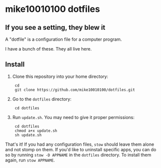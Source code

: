 # mike10010100 dotfiles

## If you see a setting, they blew it

A "dotfile" is a configuration file for a computer program.

I have a bunch of these. They all live here.

## Install

1. Clone this repository into your home directory:

        cd
        git clone https://github.com/mike10010100/dotfiles.git

2. Go to the `dotfiles` directory:

        cd dotfiles

3. Run `update.sh`. You may need to give it proper permissions:

        cd dotfiles
        chmod a+x update.sh
        sh update.sh

That's it! If you had any configuration files, `stow` should leave them alone and not stomp on them. If you'd like to uninstall specific apps, you can do so by running `stow -D APPNAME` in the `dotfiles` directory. To install them again, run `stow APPNAME`.
